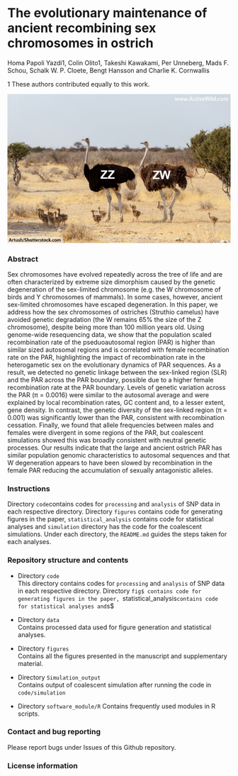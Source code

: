 # The evolutionary maintenance of ancient recombining sex chromosomes in ostrich  

Homa Papoli Yazdi1, Colin Olito1, Takeshi Kawakami, Per Unneberg, Mads F. Schou, Schalk W. P. Cloete, Bengt Hansson and Charlie K. Cornwallis

1 These authors contributed equally to this work.

![Image](Ostrich-Male-And-Female.jpg)

### Abstract

Sex chromosomes have evolved repeatedly across the tree of life and are often characterized by extreme size dimorphism caused by the genetic degeneration of the sex-limited chromosome (e.g. the W chromosome of birds and Y chromosomes of mammals). In some cases, however, ancient sex-limited chromosomes have escaped degeneration. In this paper, we address how the sex chromosomes of ostriches (Struthio camelus) have avoided genetic degradation (the W remains 65% the size of the Z chromosome), despite being more than 100 million years old. Using genome-wide resequencing data, we show that the population scaled recombination rate of the pseduoautosomal region (PAR) is higher than similar sized autosomal regions and is correlated with female recombination rate on the PAR, highlighting the impact of recombination rate in the heterogametic sex on the evolutionary dynamics of PAR sequences. As a result, we detected no genetic linkage between the sex-linked region (SLR) and the PAR across the PAR boundary, possible due to a higher female recombination rate at the PAR boundary. Levels of genetic variation across the PAR (π = 0.0016) were similar to the autosomal average and were explained by local recombination rates, GC content and, to a lesser extent, gene density. In contrast, the genetic diversity of the sex-linked region (π = 0.001) was significantly lower than the PAR, consistent with recombination cessation. Finally, we found that allele frequencies between males and females were divergent in some regions of the PAR, but coalescent simulations showed this was broadly consistent with neutral genetic processes. Our results indicate that the large and ancient ostrich PAR has similar population genomic characteristics to autosomal sequences and that W degeneration appears to have been slowed by recombination in the female PAR reducing the accumulation of sexually antagonistic alleles.

### Instructions
Directory `code`contains codes for `processing` and `analysis` of SNP data in each respective directory. Directory `figures`
contains code for generating figures in the paper, `statistical_analysis` contains code for statistical analyses and `simulation` directory has the code for the coalescent simulations. Under each directory, the `README.md` guides the steps taken for each analyses.

### Repository structure and contents
- Directory `code` <br>
This directory contains codes for `processing` and `analysis` of SNP data in each respective directory. Directory `fig$
contains code for generating figures in the paper, `statistical_analysis` contains code for statistical analyses and `s$

- Directory `data` <br>
Contains processed data used for figure generation and statistical analyses.

- Directory `figures` <br>
Contains all the figures presented in the manuscript and supplementary material.

- Directory `Simulation_output` <br>
Contains output of coalescent simulation after running the code in `code/simulation`

- Directory `software_module/R`
Contains frequently used modules in R scripts.

### Contact and bug reporting
Please report bugs under Issues of this Github repository.

### License information






